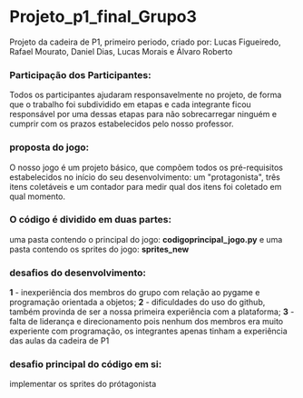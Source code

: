 # Projeto_p1_final_Grupo3
Projeto da cadeira de P1, primeiro periodo, criado por: Lucas Figueiredo, Rafael Mourato, Daniel Dias, Lucas Morais e Álvaro Roberto
### Participação dos Participantes:
Todos os participantes ajudaram responsavelmente no projeto, de forma que o trabalho foi subdividido em etapas e cada integrante ficou responsável por uma dessas etapas para não sobrecarregar ninguém e cumprir com os prazos estabelecidos pelo nosso professor.
### proposta do jogo:
O nosso jogo é um projeto básico, que compõem todos os pré-requisitos estabelecidos no início do seu desenvolvimento: um "protagonista", três itens  coletáveis e um contador para medir qual dos itens foi coletado em qual momento.
### O código é dividido em duas partes:
uma pasta contendo o principal do jogo: **codigoprincipal_jogo.py**
e uma pasta contendo os sprites do jogo: **sprites_new**
### desafios do desenvolvimento:
**1** - inexperiência dos membros do grupo com relação ao pygame e programação orientada a objetos; **2** - dificuldades do uso do github, também provinda de ser a nossa primeira experiência com a plataforma; **3** - falta de liderança e direcionamento pois nenhum dos membros era muito experiente com programação, os integrantes apenas tinham a experiência das aulas da cadeira de P1
### desafio principal do código em si:
implementar os sprites do prótagonista
